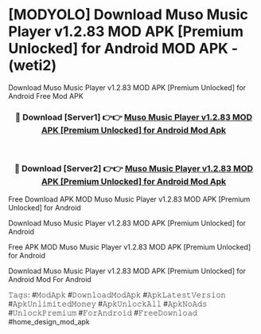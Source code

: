 # [MODYOLO] Download Muso Music Player v1.2.83 MOD APK [Premium Unlocked] for Android MOD APK - (weti2)
Download Muso Music Player v1.2.83 MOD APK [Premium Unlocked] for Android Free Mod APK

<div align="center">
<h3>🔴 Download [Server1] 👉👉 <a href="https://apk-comot.site?title=Muso_Music_Player_v1.2.83_MOD_APK_[Premium_Unlocked]_for_Android">Muso Music Player v1.2.83 MOD APK [Premium Unlocked] for Android Mod Apk</a></h3><br>

<h3>🔴 Download [Server2] 👉👉 <a href="https://apk-comot.site?title=Muso_Music_Player_v1.2.83_MOD_APK_[Premium_Unlocked]_for_Android">Muso Music Player v1.2.83 MOD APK [Premium Unlocked] for Android Mod Apk</a></h3>
</div>


Free Download APK MOD Muso Music Player v1.2.83 MOD APK [Premium Unlocked] for Android

Download Muso Music Player v1.2.83 MOD APK [Premium Unlocked] for Android 

Free APK MOD Muso Music Player v1.2.83 MOD APK [Premium Unlocked] for Android 

Download Muso Music Player v1.2.83 MOD APK [Premium Unlocked] for Android Mod For Android

𝚃𝚊𝚐𝚜: #𝙼𝚘𝚍𝙰𝚙𝚔 #𝙳𝚘𝚠𝚗𝚕𝚘𝚊𝚍𝙼𝚘𝚍𝙰𝚙𝚔 #𝙰𝚙𝚔𝙻𝚊𝚝𝚎𝚜𝚝𝚅𝚎𝚛𝚜𝚒𝚘𝚗 #𝙰𝚙𝚔𝚄𝚗𝚕𝚒𝚖𝚒𝚝𝚎𝚍𝙼𝚘𝚗𝚎𝚢 #𝙰𝚙𝚔𝚄𝚗𝚕𝚘𝚌𝚔𝙰𝚕𝚕 #𝙰𝚙𝚔𝙽𝚘𝙰𝚍𝚜 #𝚄𝚗𝚕𝚘𝚌𝚔𝙿𝚛𝚎𝚖𝚒𝚞𝚖 #𝙵𝚘𝚛𝙰𝚗𝚍𝚛𝚘𝚒𝚍 #𝙵𝚛𝚎𝚎𝙳𝚘𝚠𝚗𝚕𝚘𝚊𝚍 #home_design_mod_apk